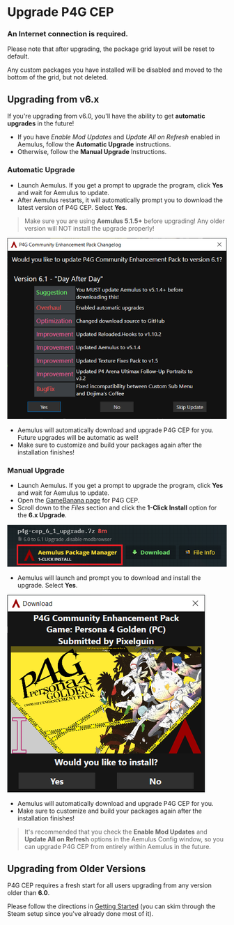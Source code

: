 # Upgrade P4G CEP

### An Internet connection is required.

Please note that after upgrading, the package grid layout will be reset to default. 

Any custom packages you have installed will be disabled and moved to the bottom of the grid, but not deleted.

## Upgrading from v6.x

If you're upgrading from v6.0, you'll have the ability to get **automatic upgrades** in the future!

- If you have *Enable Mod Updates* and *Update All on Refresh* enabled in Aemulus, follow the **Automatic Upgrade** instructions.
- Otherwise, follow the **Manual Upgrade** Instructions.

### Automatic Upgrade

- Launch Aemulus. If you get a prompt to upgrade the program, click **Yes** and wait for Aemulus to update.
- After Aemulus restarts, it will automatically prompt you to download the latest version of P4G CEP. Select **Yes**.

> Make sure you are using **Aemulus 5.1.5+** before upgrading! Any older version will NOT install the upgrade properly!

![](img/upgrade/update_prompt.png)

- Aemulus will automatically download and upgrade P4G CEP for you. Future upgrades will be automatic as well!
- Make sure to customize and build your packages again after the installation finishes!

### Manual Upgrade

- Launch Aemulus. If you get a prompt to upgrade the program, click **Yes** and wait for Aemulus to update.
- Open the [GameBanana page](https://gamebanana.com/mods/50961) for P4G CEP.
- Scroll down to the *Files* section and click the **1-Click Install** option for the **6.x Upgrade**.

![](img/upgrade/1_click.png)

- Aemulus will launch and prompt you to download and install the upgrade. Select **Yes**.

![](img/upgrade/manual_prompt.png)

- Aemulus will automatically download and upgrade P4G CEP for you.
- Make sure to customize and build your packages again after the installation finishes!

> It's recommended that you check the **Enable Mod Updates** and **Update All on Refresh** options in the Aemulus Config window, so you can upgrade P4G CEP from entirely within Aemulus in the future.

## Upgrading from Older Versions
P4G CEP requires a fresh start for all users upgrading from any version older than **6.0**.

Please follow the directions in [Getting Started](https://github.com/Pixelguin/P4G-CEP-docs/blob/master/docs/02_getting_started.md) (you can skim through the Steam setup since you've already done most of it).
